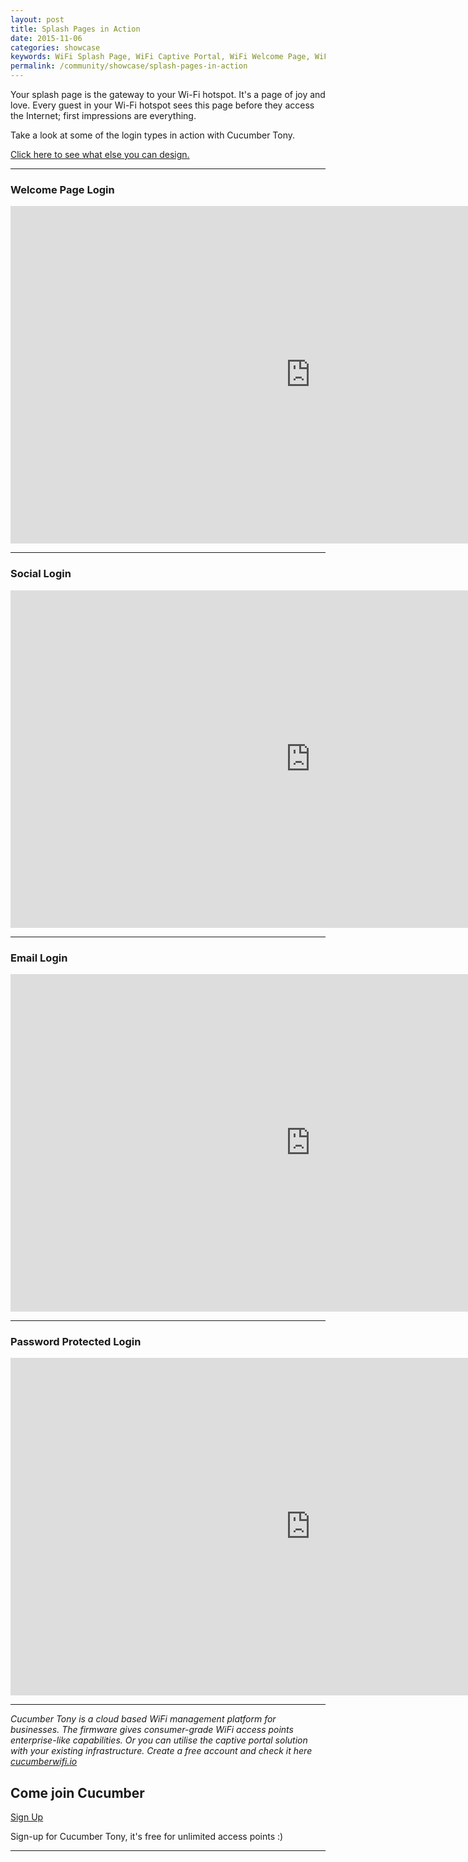 ```yaml
---
layout: post
title: Splash Pages in Action
date: 2015-11-06
categories: showcase
keywords: WiFi Splash Page, WiFi Captive Portal, WiFi Welcome Page, WiFi Splash page html5, WiFi splash page example, wifi splash page template
permalink: /community/showcase/splash-pages-in-action
---
```


Your splash page is the gateway to your Wi-Fi hotspot. It's a page of joy and love. Every guest in your Wi-Fi hotspot sees this page before they access the Internet; first impressions are everything.

Take a look at some of the login types in action with Cucumber Tony.

<a href="/community/showcase/captive-portals"> Click here to see what else you can design.</a>

<hr>

<div class="text-center">
<h3>Welcome Page Login</h3>
<iframe width="960" height="540" src="https://www.youtube.com/embed/ppIVlMH_8CM?rel=0&amp;color=white&amp;showinfo=0&amp;autohide=1" frameborder="0" allowfullscreen></iframe>
</div>

<hr>

<div class="text-center">
<h3>Social Login</h3>
<iframe width="960" height="540" src="https://www.youtube.com/embed/Km85SDaTcP4?rel=0&amp;color=white&amp;showinfo=0&amp;autohide=1" frameborder="0" allowfullscreen></iframe>
</div>

<hr>

<div class="text-center">
<h3>Email Login</h3>
<iframe width="960" height="540" src="https://www.youtube.com/embed/bnF7E6G9HMA?rel=0&amp;color=white&amp;showinfo=0&amp;autohide=1" frameborder="0" allowfullscreen></iframe>
</div>

<hr>

<div class="text-center">
<h3>Password Protected Login</h3>
<iframe width="960" height="540" src="https://www.youtube.com/embed/C0wA-6pQGNc?rel=0&amp;color=white&amp;showinfo=0&amp;autohide=1" frameborder="0" allowfullscreen></iframe>
</div>

<hr>

*Cucumber Tony is a cloud based WiFi management platform for businesses. The firmware gives consumer-grade WiFi access points enterprise-like capabilities. Or you can utilise the captive portal solution with your existing infrastructure. Create a free account and check it here <a href="https://cucumberwifi.io">cucumberwifi.io</a>*


<div class="text-center">

<h2>Come join Cucumber</h2>

<a href="https://my.ctapp.io/#/create" class="button success dst">Sign Up</a><br>

<p>Sign-up for Cucumber Tony, it's free for unlimited access points :)</p>

<hr>

</div>
